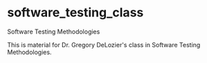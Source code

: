 # software_testing_class
Software Testing Methodologies

This is material for Dr. Gregory DeLozier's class in Software Testing Methodologies. 
